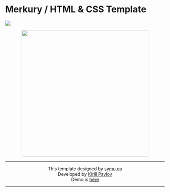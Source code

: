 # Merkury / HTML &amp; CSS Template
<img src="https://pavz.ru/demo/images/mockup.jpg" />

<p align="center"><img width="400" src="https://pavz.ru/demo/images/bootstrap.jpg" /></p>

<hr>
<p align="center">
This template designed by <a href="https://symu.co/freebies/templates-4/merkury-psd-template/">symu.co</a> <br>
Developed by <a href="http://pavz.ru">Kirill Pavlov</a> <br>
Demo is <a href="http://pavz.ru/demo/merkury">here</a>
</p>
<hr>
